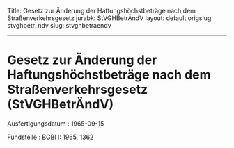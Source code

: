 Title: Gesetz zur Änderung der Haftungshöchstbeträge nach dem Straßenverkehrsgesetz
jurabk: StVGHBetrÄndV
layout: default
origslug: stvghbetr_ndv
slug: stvghbetraendv

---

# Gesetz zur Änderung der Haftungshöchstbeträge nach dem Straßenverkehrsgesetz (StVGHBetrÄndV)

Ausfertigungsdatum
:   1965-09-15

Fundstelle
:   BGBl I: 1965, 1362

